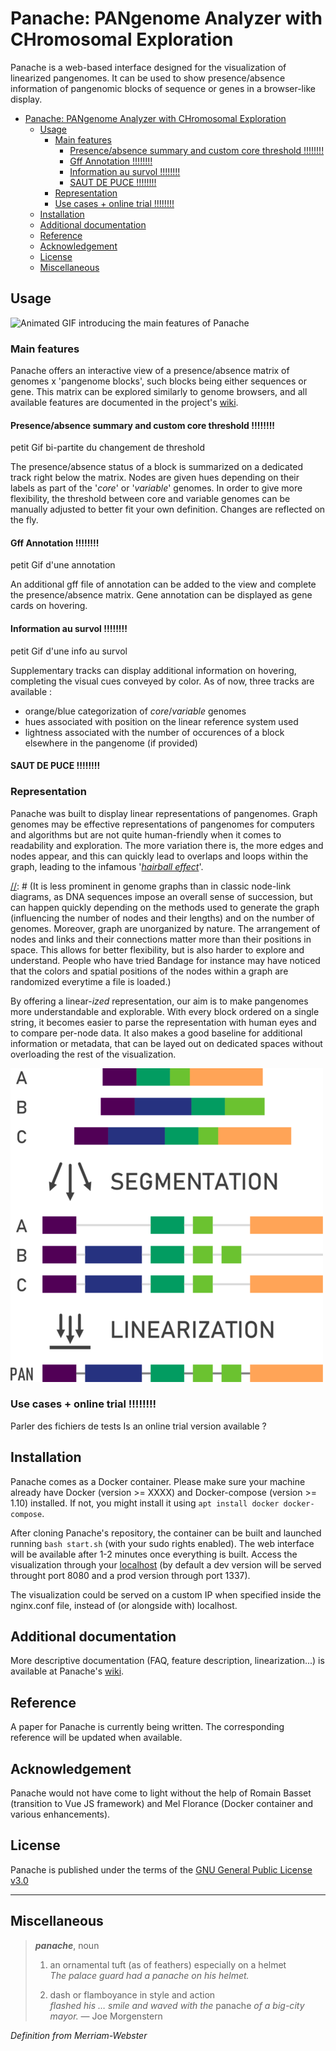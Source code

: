 # Panache: PANgenome Analyzer with CHromosomal Exploration
Panache is a web-based interface designed for the visualization of linearized pangenomes. It can be used to show presence/absence information of pangenomic blocks of sequence or genes in a browser-like display.

- [Panache: PANgenome Analyzer with CHromosomal Exploration](#panache-pangenome-analyzer-with-chromosomal-exploration)
  - [Usage](#usage)
    - [Main features](#main-features)
      - [Presence/absence summary and custom core threshold !!!!!!!!](#presenceabsence-summary-and-custom-core-threshold-)
      - [Gff Annotation !!!!!!!!](#gff-annotation-)
      - [Information au survol !!!!!!!!](#information-au-survol-)
      - [SAUT DE PUCE !!!!!!!!](#saut-de-puce-)
    - [Representation](#representation)
    - [Use cases + online trial !!!!!!!!](#use-cases--online-trial-)
  - [Installation](#installation)
  - [Additional documentation](#additional-documentation)
  - [Reference](#reference)
  - [Acknowledgement](#acknowledgement)
  - [License](#license)
  - [Miscellaneous](#miscellaneous)

## Usage

![Animated GIF introducing the main features of Panache](imagesReadMe/panacheScreencast.gif?raw=true "Panache Screencast")

### Main features

Panache offers an interactive view of a presence/absence matrix of genomes x 'pangenome blocks', such blocks being either sequences or gene. This matrix can be explored similarly to genome browsers, and all available features are documented in the project's [wiki](linkToTheWiki).

#### Presence/absence summary and custom core threshold !!!!!!!!

petit Gif bi-partite du changement de threshold

The presence/absence status of a block is summarized on a dedicated track right below the matrix. Nodes are given hues depending on their labels as part of the '*core*' or '*variable*' genomes. In order to give more flexibility, the threshold between core and variable genomes can be manually adjusted to better fit your own definition. Changes are reflected on the fly.

#### Gff Annotation !!!!!!!!

petit Gif d'une annotation

An additional gff file of annotation can be added to the view and complete the presence/absence matrix. Gene annotation can be displayed as gene cards on hovering.

#### Information au survol !!!!!!!!

petit Gif d'une info au survol

Supplementary tracks can display additional information on hovering, completing the visual cues conveyed by color. As of now, three tracks are available :
- orange/blue categorization of *core*/*variable* genomes
- hues associated with position on the linear reference system used
- lightness associated with the number of occurences of a block elsewhere in the pangenome (if provided)

#### SAUT DE PUCE !!!!!!!!

### Representation
Panache was built to display linear representations of pangenomes. Graph genomes may be effective representations of pangenomes for computers and algorithms but are not quite human-friendly when it comes to readability and exploration. The more variation there is, the more edges and nodes appear, and this can quickly lead to overlaps and loops within the graph, leading to the infamous '*[hairball effect](https://eagereyes.org/techniques/graphs-hairball)*'.

[//]: # (It is less prominent in genome graphs than in classic node-link diagrams, as DNA sequences impose an overall sense of succession, but can happen quickly depending on the methods used to generate the graph (influencing the number of nodes and their lengths) and on the number of genomes. Moreover, graph are unorganized by nature. The arrangement of nodes and links and their connections matter more than their positions in space. This allows for better flexibility, but is also harder to explore and understand. People who have tried Bandage for instance may have noticed that the colors and spatial positions of the nodes within a graph are randomized everytime a file is loaded.)

By offering a linear-*ized* representation, our aim is to make pangenomes more understandable and explorable. With every block ordered on a single string, it becomes easier to parse the representation with human eyes and to compare per-node data. It also makes a good baseline for additional information or metadata, that can be layed out on dedicated spaces without overloading the rest of the visualization.

![Visual explanation of pangenome linearization](imagesReadMe/pangenomeLinearization.png?raw=true "Pangenome linearization")

### Use cases + online trial !!!!!!!!
Parler des fichiers de tests
Is an online trial version available ?

## Installation
Panache comes as a Docker container. Please make sure your machine already have Docker (version >= XXXX) and Docker-compose (version >= 1.10) installed. If not, you might install it using ```apt install docker docker-compose```.

After cloning Panache's repository, the container can be built and launched running ```bash start.sh``` (with your sudo rights enabled).
The web interface will be available after 1-2 minutes once everything is built.
Access the visualization through your [localhost](localhost:8080/) (by default a dev version will be served throught port 8080 and a prod version through port 1337).

The visualization could be served on a custom IP when specified inside the nginx.conf file, instead of (or alongside with) localhost.

## Additional documentation

More descriptive documentation (FAQ, feature description, linearization...) is available at Panache's [wiki](linkToTheWiki).

[//]: # (FAQ, errors that might happen at installation..., using ssh tunnel if used with VM... +Nguyet's project)

## Reference
A paper for Panache is currently being written. The corresponding reference will be updated when available.

## Acknowledgement

Panache would not have come to light without the help of Romain Basset (transition to Vue JS framework) and Mel Florance (Docker container and various enhancements).

## License
Panache is published under the terms of the [GNU General Public License v3.0](./LICENSE)

---

## Miscellaneous
> ***panache***, noun
> 1. an ornamental tuft (as of feathers) especially on a helmet  
> *The palace guard had a panache on his helmet.*
>
> 2. dash or flamboyance in style and action  
> *flashed his … smile and waved with the* panache *of a big-city mayor.* — Joe Morgenstern

*Definition from Merriam-Webster*
